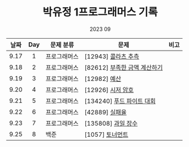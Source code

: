 <div align="center">
  
# 박유정 1프로그래머스 기록
2023 09

| 날짜 | Day | 문제 분류    | 문제                                                  | 비고 |
| :--: | :-: | ------------ | ----------------------------------------------------- | ---- |
| 9.17 |  1  | 프로그래머스 | [12943] [콜라츠 추측](./3주차/0917)            |      |
| 9.18 |  2  | 프로그래머스 | [82612] [부족한 금액 계산하기](./4주차/0918/)            |      |
| 9.19 |  3  | 프로그래머스 | [12982] [예산](./4주차/0919/)            |      |
| 9.20 |  4  | 프로그래머스 | [12926] [시저 암호](./4주차/0920/)            |      |
| 9.21 |  5  | 프로그래머스 | [134240] [푸드 파이트 대회](./4주차/0921/)            |      |
| 9.22 |  6  | 프로그래머스 | [42889] [실패율](./4주차/0922/)            |      |
| 9.23 |  7  | 프로그래머스 | [135808] [과일 장수](./4주차/0923/)            |      |
| 9.25 |  8  | 백준 | [1057] [토너먼트](./5주차/0925/)            |      |


</div>

